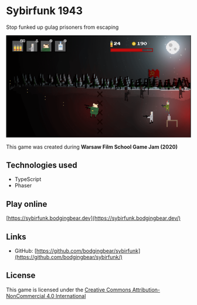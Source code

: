 # Sybirfunk 1943

Stop funked up gulag prisoners from escaping

![ ](https://raw.githubusercontent.com/bodgingbear/sybirfunk/master/website/screenshot.png)

This game was created during **Warsaw Film School Game Jam (2020)**

## Technologies used
* TypeScript
* Phaser

## Play online

[https://sybirfunk.bodgingbear.dev](https://sybirfunk.bodgingbear.dev/)

## Links
* GitHub: [https://github.com/bodgingbear/sybirfunk](https://github.com/bodgingbear/sybirfunk/)

## License
This game is licensed under the [Creative Commons Attribution-NonCommercial 4.0 International](https://github.com/bodgingbear/airplane/blob/master/LICENSE.md)
